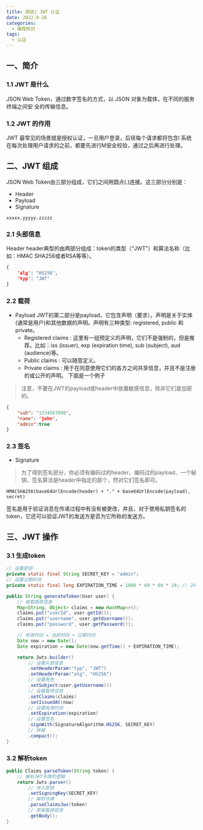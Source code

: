 ```yaml
---
title: 胡说| JWT 认证
date: 2022-8-26
categories:
  - 编程知识
tags:
  - 认证
---
```




## 一、简介

### 1.1 JWT 是什么

JSON Web Token，通过数字签名的方式，以 JSON 对象为载体，在不同的服务终端之间安
全的传输信息。

### 1.2 JWT 的作用

JWT 最常见的场景就是授权认证，一旦用户登录，后续每个请求都将包含I 系统在每次处理用户请求的之前，都要先进行M安全校验，通过之后再进行处理。

## 二、JWT 组成

JSON Web Token由三部分组成，它们之间用圆点(.)连接。这三部分分别是：

- Header
- Payload
- Signature

```JWT
xxxxx.yyyyy.zzzzz
```

### 2.1 头部信息

Header header典型的由两部分组成：token的类型（“JWT”）和算法名称（比如：HMAC SHA256或者RSA等等）。

```json
{
    'alg': "HS256",
    'typ': "JWT"
}
```



### 2.2 载荷

- Payload JWT的第二部分是payload，它包含声明（要求）。声明是关于实体(通常是用户)和其他数据的声明。声明有三种类型: registered, public 和 private。
  - Registered claims : 这里有一组预定义的声明，它们不是强制的，但是推荐。比如：iss (issuer), exp (expiration time), sub (subject), aud (audience)等。
  - Public claims : 可以随意定义。
  - Private claims : 用于在同意使用它们的各方之间共享信息，并且不是注册的或公开的声明。 下面是一个例子

> 注意，不要在JWT的payload或header中放置敏感信息，除非它们是加密的。

```json
{
    "sub": '1234567890',
    "name": 'john',
    "admin":true
}
```



### 2.3 签名

- Signature

> 为了得到签名部分，你必须有编码过的header、编码过的payload、一个秘钥，签名算法是header中指定的那个，然对它们签名即可。

```
HMACSHA256(base64UrlEncode(header) + "." + base64UrlEncode(payload), secret)
```

签名是用于验证消息在传递过程中有没有被更改，并且，对于使用私钥签名的token，它还可以验证JWT的发送方是否为它所称的发送方。

## 三、JWT 操作

### 3.1 生成token

```java
// 设置密钥
private static final String SECRET_KEY = "admin";
// 设置过期时间
private static final long EXPIRATION_TIME = 1000 * 60 * 60 * 24; // 24小时

public String generateToken(User user) {
    // 装载载荷信息
    Map<String, Object> claims = new HashMap<>();
    claims.put("userId", user.getId());
    claims.put("username", user.getUsername());
    claims.put("password", user.getPassword());

    // 有效时间 = 当前时间 + 过期时间
    Date now = new Date();
    Date expiration = new Date(now.getTime() + EXPIRATION_TIME);

    return Jwts.builder()
        // 设置头部信息
        .setHeaderParam("typ", "JWT")
        .setHeaderParam("alg", "HS256")
        // 设置角色
        .setSubject(user.getUsername())
        // 设置载荷信息
        .setClaims(claims)
        .setIssuedAt(now)
        // 设置有效时间
        .setExpiration(expiration)
        // 设置签名
        .signWith(SignatureAlgorithm.HS256, SECRET_KEY)
        // 拼接
        .compact();
}
```



### 3.2 解析token

```java
public Claims parseToken(String token) {
    // 解析JWT令牌的逻辑
    return Jwts.parser()
        // 传入密钥
        .setSigningKey(SECRET_KEY)
        // 解析令牌
        .parseClaimsJws(token)
        // 获取载荷信息
        .getBody();
}
```



